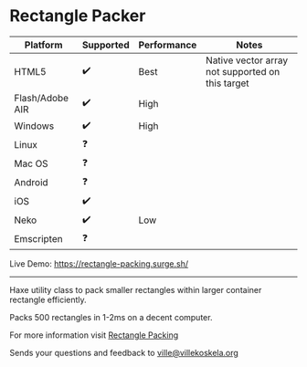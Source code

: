 Rectangle Packer
================ 

|Platform|Supported|Performance|Notes|
|--|--|--|--|
|HTML5|✔️|Best|Native vector array not supported on this target|
|Flash/Adobe AIR|✔️|High|
|Windows|✔️|High|
|Linux|❓|||
|Mac OS|❓|||
|Android|❓|||
|iOS|✔️|||
|Neko|✔️|Low||
|Emscripten|❓|||

Live Demo: https://rectangle-packing.surge.sh/
  
---

Haxe utility class to pack smaller rectangles within larger container rectangle efficiently.

Packs 500 rectangles in 1-2ms on a decent computer.

For more information visit [Rectangle Packing](http://villekoskela.org/2012/08/12/rectangle-packing/)

Sends your questions and feedback to ville@villekoskela.org